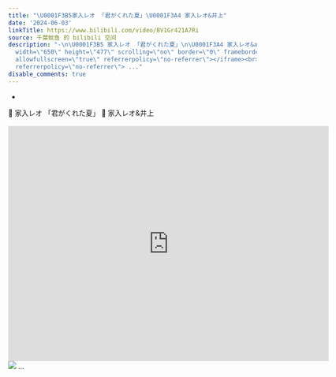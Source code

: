 ```yaml
---
title: "\U0001F3B5家入レオ 「君がくれた夏」\U0001F3A4 家入レオ&井上"
date: '2024-06-03'
linkTitle: https://www.bilibili.com/video/BV1Gr421A7Ri
source: 千葉鱿鱼 的 bilibili 空间
description: "-\n\U0001F3B5 家入レオ 「君がくれた夏」\n\U0001F3A4 家入レオ&amp;井上<br><br><iframe src=\"https://www.bilibili.com/blackboard/html5mobileplayer.html?aid=1405271478&amp;high_quality=1&amp;autoplay=0\"
  width=\"650\" height=\"477\" scrolling=\"no\" border=\"0\" frameborder=\"no\" framespacing=\"0\"
  allowfullscreen=\"true\" referrerpolicy=\"no-referrer\"></iframe><br><img src=\"http://i0.hdslb.com/bfs/archive/ab273a2138015ad5325bb12220109fd763a62cc1.jpg\"
  referrerpolicy=\"no-referrer\"> ..."
disable_comments: true
---
```

-
🎵 家入レオ 「君がくれた夏」
🎤 家入レオ&amp;井上<br><br><iframe src="https://www.bilibili.com/blackboard/html5mobileplayer.html?aid=1405271478&amp;high_quality=1&amp;autoplay=0" width="650" height="477" scrolling="no" border="0" frameborder="no" framespacing="0" allowfullscreen="true" referrerpolicy="no-referrer"></iframe><br><img src="http://i0.hdslb.com/bfs/archive/ab273a2138015ad5325bb12220109fd763a62cc1.jpg" referrerpolicy="no-referrer"> ...